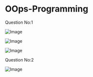 # OOps-Programming
Question No:1

![Image](https://github.com/user-attachments/assets/ac9247dd-ce51-4cdb-a6f4-546f3f244087)

![Image](https://github.com/user-attachments/assets/481ee08e-f5bb-4389-b213-cc1d4ade4c71)

![Image](https://github.com/user-attachments/assets/9c562d5c-0f05-4dd9-a39a-e95273e04f2b)

Question No:2

![Image](https://github.com/user-attachments/assets/0ff66f0e-385f-48ba-9572-87f08260a9e2)
